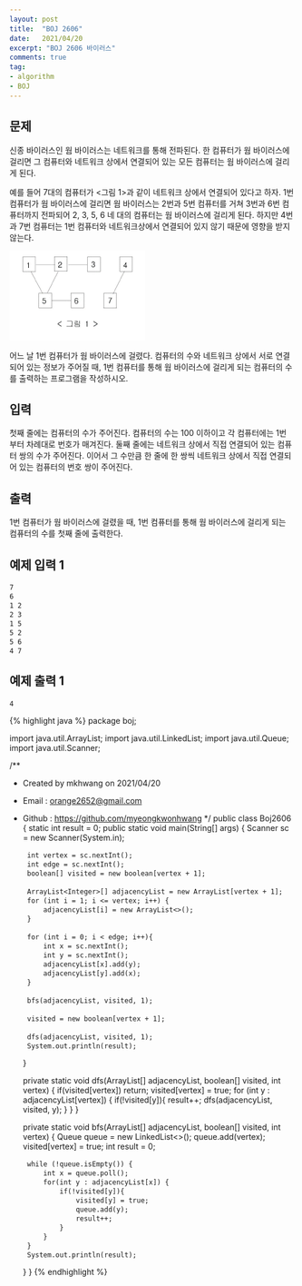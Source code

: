 ```yaml
---
layout: post 
title:  "BOJ 2606"
date:   2021/04/20 
excerpt: "BOJ 2606 바이러스"
comments: true 
tag:
- algorithm
- BOJ
---
```


## 문제
신종 바이러스인 웜 바이러스는 네트워크를 통해 전파된다. 한 컴퓨터가 웜 바이러스에 걸리면 그 컴퓨터와 네트워크 상에서 연결되어 있는 모든 컴퓨터는 웜 바이러스에 걸리게 된다.

예를 들어 7대의 컴퓨터가 <그림 1>과 같이 네트워크 상에서 연결되어 있다고 하자. 1번 컴퓨터가 웜 바이러스에 걸리면 웜 바이러스는 2번과 5번 컴퓨터를 거쳐 3번과 6번 컴퓨터까지 전파되어 2, 3, 5, 6 네 대의 컴퓨터는 웜 바이러스에 걸리게 된다. 하지만 4번과 7번 컴퓨터는 1번 컴퓨터와 네트워크상에서 연결되어 있지 않기 때문에 영향을 받지 않는다.

![그림](../assets/img/algorithm/2606.png)

어느 날 1번 컴퓨터가 웜 바이러스에 걸렸다. 컴퓨터의 수와 네트워크 상에서 서로 연결되어 있는 정보가 주어질 때, 1번 컴퓨터를 통해 웜 바이러스에 걸리게 되는 컴퓨터의 수를 출력하는 프로그램을 작성하시오.

## 입력
첫째 줄에는 컴퓨터의 수가 주어진다. 컴퓨터의 수는 100 이하이고 각 컴퓨터에는 1번 부터 차례대로 번호가 매겨진다. 둘째 줄에는 네트워크 상에서 직접 연결되어 있는 컴퓨터 쌍의 수가 주어진다. 이어서 그 수만큼 한 줄에 한 쌍씩 네트워크 상에서 직접 연결되어 있는 컴퓨터의 번호 쌍이 주어진다.

## 출력
1번 컴퓨터가 웜 바이러스에 걸렸을 때, 1번 컴퓨터를 통해 웜 바이러스에 걸리게 되는 컴퓨터의 수를 첫째 줄에 출력한다.

## 예제 입력 1
~~~
7
6
1 2
2 3
1 5
5 2
5 6
4 7
~~~

## 예제 출력 1
~~~ 
4
~~~

{% highlight java %}
package boj;

import java.util.ArrayList;
import java.util.LinkedList;
import java.util.Queue;
import java.util.Scanner;

/**
 * Created by mkhwang on 2021/04/20
 * Email : orange2652@gmail.com
 * Github : https://github.com/myeongkwonhwang
 */
public class Boj2606 {
    static int result = 0;
    public static void main(String[] args) {
        Scanner sc = new Scanner(System.in);

        int vertex = sc.nextInt();
        int edge = sc.nextInt();
        boolean[] visited = new boolean[vertex + 1];

        ArrayList<Integer>[] adjacencyList = new ArrayList[vertex + 1];
        for (int i = 1; i <= vertex; i++) {
            adjacencyList[i] = new ArrayList<>();
        }

        for (int i = 0; i < edge; i++){
            int x = sc.nextInt();
            int y = sc.nextInt();
            adjacencyList[x].add(y);
            adjacencyList[y].add(x);
        }

        bfs(adjacencyList, visited, 1);

        visited = new boolean[vertex + 1];

        dfs(adjacencyList, visited, 1);
        System.out.println(result);

    }

    private static void dfs(ArrayList<Integer>[] adjacencyList, boolean[] visited, int vertex) {
        if(visited[vertex]) return;
        visited[vertex] = true;
        for (int y : adjacencyList[vertex]) {
            if(!visited[y]){
                result++;
                dfs(adjacencyList, visited, y);
            }
        }
    }

    private static void bfs(ArrayList<Integer>[] adjacencyList, boolean[] visited, int vertex) {
        Queue<Integer> queue = new LinkedList<>();
        queue.add(vertex);
        visited[vertex] = true;
        int result = 0;

        while (!queue.isEmpty()) {
            int x = queue.poll();
            for(int y : adjacencyList[x]) {
                if(!visited[y]){
                    visited[y] = true;
                    queue.add(y);
                    result++;
                }
            }
        }
        System.out.println(result);
    }
}
{% endhighlight %} 
